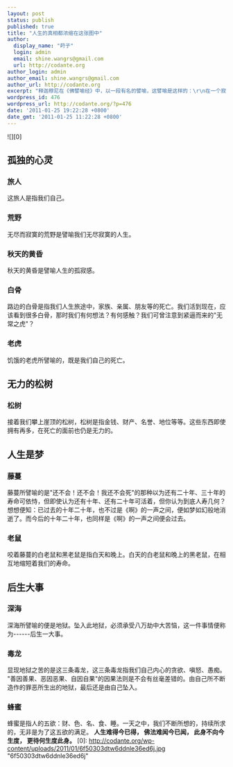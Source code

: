 ```yaml
---
layout: post
status: publish
published: true
title: "人生的真相都浓缩在这张图中"
author:
  display_name: "莳子"
  login: admin
  email: shine.wangrs@gmail.com
  url: http://codante.org
author_login: admin
author_email: shine.wangrs@gmail.com
author_url: http://codante.org
excerpt: "释迦穆尼在《佛譬喻经》中，以一段有名的譬喻，这譬喻是这样的：\r\n在一个寂寞的秋天黄昏，无尽广阔的荒野中，有一位旅人赶着路。突然，旅人发现薄暗的野道中，散落着一块块白白的东西，仔细一看，原来是人的白骨。\r\n旅人正疑惑思考时，忽然从前方传来惊人的咆哮声，随着一只大老虎紧逼而来。看到这只老虎，旅人顿时了解白骨的原因，立刻向来时的道路拔腿逃跑。\r\n但显然是迷失了道路，旅人竟跑到一座断崖绝壁的顶上。在毫无办法之中，幸好发现断崖上有一颗松树，并且从树枝上垂下一条藤蔓。旅人便毫不犹豫，马上抓着藤蔓垂下去，可谓九死一生。\r\n老虎眼看好不容易即将入口的食物，居然被逃离，可以想象它是如何懊恼地在崖上狂吼着。\r\n好感谢啊！幸亏有这藤蔓，终于救了宝贵一命。旅人暂时安心了。但是当他朝脚下一看时，不禁啊了一声，原来脚下竟是波涛汹涌、底不可测的深海，怒浪澎湃着，而且在那波涛间还有三条毒龙，正张开大口等待着他的坠落。旅人不知不觉全身战栗起来。\r\n但更恐怖的是，依靠救生的藤蔓，在其根接处出现了两只白色和黑色的老鼠，正在交互地啃着藤蔓。旅人拼命摇动藤蔓，想赶走老鼠，可是老鼠一点也没有逃开的样子。而且每次摇动藤蔓，便有水滴从上面落下来，这是树枝上蜂巢所滴下的蜂蜜。由于蜂蜜太甜了，旅人竟完全忘记自己正处于危险万分的境地，此心陶陶然地被蜂蜜所夺。\r\n这愚痴的旅人之相，便是所有人类的人生之真相。那么释迦穆尼这段譬喻意味着什么呢？"
wordpress_id: 476
wordpress_url: http://codante.org/?p=476
date: '2011-01-25 19:22:28 +0800'
date_gmt: '2011-01-25 11:22:28 +0800'
---
```


![][0]

## 孤独的心灵

### 旅人

这旅人是指我们自己。

### 荒野

无尽而寂寞的荒野是譬喻我们无尽寂寞的人生。

### 秋天的黄昏

秋天的黄昏是譬喻人生的孤寂感。

### 白骨

路边的白骨是指我们人生旅途中，家族、亲属、朋友等的死亡。我们活到现在，应该看到很多白骨，那时我们有何想法？有何感触？我们可曾注意到紧逼而来的"无常之虎"？

### 老虎

饥饿的老虎所譬喻的，既是我们自己的死亡。

## 无力的松树

### 松树

接着我们攀上崖顶的松树，松树是指金钱、财产、名誉、地位等等。这些东西即使拥有再多，在死亡的面前也仍是无力的。

## 人生是梦

### 藤蔓

藤蔓所譬喻的是"还不会！还不会！我还不会死"的那种以为还有二十年、三十年的寿命可依恃，但即使认为还有十年、还有二十年可活着，但你认为到底人寿几何？想想便知：已过去的十年二十年，也不过是《啊》的一声之间，便如梦如幻般地消逝了。而今后的十年二十年，也同样是《啊》的一声之间便会过去。

### 老鼠

咬着藤蔓的白老鼠和黑老鼠是指白天和晚上。白天的白老鼠和晚上的黑老鼠，在相互地缩短着我们的寿命。

## 后生大事

### 深海

深海所譬喻的便是地狱。坠入此地狱，必须承受八万劫中大苦恼，这一件事情便称为------后生一大事。

### 毒龙

显现地狱之苦的是这三条毒龙，这三条毒龙指我们自己内心的贪欲、嗔怒、愚痴。
"善因善果、恶因恶果、自因自果"的因果法则是不会有丝毫差错的。由自己所不断造作的罪恶所生出的地狱，最后还是由自己坠入。

### 蜂蜜

蜂蜜是指人的五欲：财、色、名、食、睡。一天之中，我们不断所想的，持续所求的，无非是为了这五欲的满足。
**人生难得今已得，
佛法难闻今已闻，
此身不向今生度，
更待何生度此身。**
[0]: http://codante.org/wp-content/uploads/2011/01/6f50303dtw6ddnle36ed6j.jpg "6f50303dtw6ddnle36ed6j"